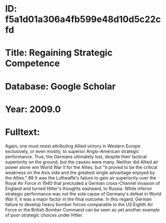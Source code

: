 # ID: f5a1d01a306a4fb599e48d10d5c22cfd
# Title: Regaining Strategic Competence
# Database: Google Scholar
# Year: 2009.0
# Fulltext:
Again, one must resist attributing Allied victory in Western Europe exclusively, or even mostly, to superior Anglo-American strategic performance.
True, the Germans ultimately lost, despite their tactical superiority on the ground, but the causes were many.
Neither did Allied air power alone win World War II for the Allies, but "it proved to be the critical weakness on the Axis side and the greatest single advantage enjoyed by the Allies."
89 It was the Luftwaffe's failure to gain air superiority over the Royal Air Force in 1940 that precluded a German cross-Channel invasion of England and turned Hitler's thoughts eastward, to Russia.
While inferior strategic performance was not the sole cause of Germany's defeat in World War II, it was a major factor in the final outcome.
In this regard, German failure to develop heavy bomber forces comparable to the US Eighth Air Force or the British Bomber Command can be seen as yet another example of poor strategic choices under Hitler.